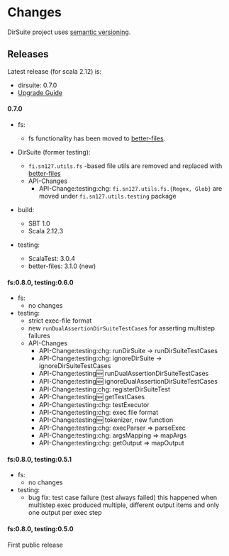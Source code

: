 # Changes

DirSuite project uses [semantic versioning](http://semver.org/).


## Releases

Latest release (for scala 2.12) is:

 * dirsuite: 0.7.0
 * [Upgrade Guide](./UPGRADE.md)

#### 0.7.0

 - fs:
    - fs functionality has been moved to [better-files](https://github.com/pathikrit/better-files).

 - DirSuite (former testing):
    - `fi.sn127.utils.fs` -based file utils are removed and replaced with [better-files](https://github.com/pathikrit/better-files) 
    - API-Changes
        - API-Change:testing:chg: `fi.sn127.utils.fs.{Regex, Glob}` are moved under `fi.sn127.utils.testing` package

 - build:
   - SBT 1.0
   - Scala 2.12.3
 - testing:
   - ScalaTest: 3.0.4
   - better-files: 3.1.0 (new)

#### fs:0.8.0, testing:0.6.0

 - fs:
   - no changes
 - testing:
    - strict exec-file format
    - new `runDualAssertionDirSuiteTestCase`s for asserting multistep failures
    - API-Changes
      - API-Change:testing:chg: runDirSuite -> runDirSuiteTestCases
      - API-Change:testing:chg: ignoreDirSuite -> ignoreDirSuiteTestCases
      - API-Change:testing:new: runDualAssertionDirSuiteTestCases
      - API-Change:testing:new: ignoreDualAssertionDirSuiteTestCases
      - API-Change:testing:chg: registerDirSuiteTest
      - API-Change:testing:new: getTestCases
      - API-Change:testing:chg: testExecutor
      - API-Change:testing:chg: exec file format
      - API-Change:testing:new: tokenizer, new function
      - API-Change:testing:chg: execParser => parseExec
      - API-Change:testing:chg: argsMapping => mapArgs
      - API-Change:testing:chg: getOutput => mapOutput


#### fs:0.8.0, testing:0.5.1

 - fs:
   - no changes
 - testing: 
   - bug fix: test case failure (test always failed) 
     this happened when multistep exec produced multiple, 
     different output items and only one output per exec step



#### fs:0.8.0, testing:0.5.0

First public release
